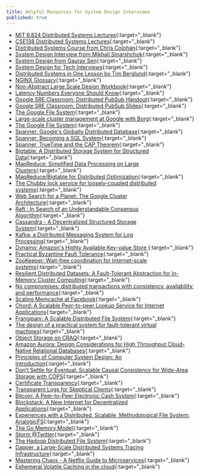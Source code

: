 ```yaml
---
title: Helpful Resources for System Design Interviews
published: true
---
```


* [MIT 6.824 Distributed Systems Lectures](https://www.youtube.com/playlist?list=PLrw6a1wE39_tb2fErI4-WkMbsvGQk9_UB){:target="_blank"}
* [CSE138 Distributed Systems Lectures](https://www.youtube.com/playlist?list=PLNPUF5QyWU8O0Wd8QDh9KaM1ggsxspJ31){:target="_blank"}
* [Distributed Systems Course from Chris Colohan](https://www.youtube.com/playlist?list=PLOE1GTZ5ouRPbpTnrZ3Wqjamfwn_Q5Y9A){:target="_blank"}
* [System Design Interview from Mikhail Smarshchok](https://www.youtube.com/channel/UC9vLsnF6QPYuH51njmIooCQ){:target="_blank"}
* [System Design from Gaurav Sen](https://www.youtube.com/playlist?list=PLMCXHnjXnTnvo6alSjVkgxV-VH6EPyvoX){:target="_blank"}
* [System Design for Tech Interviews](https://www.hiredintech.com/courses/system-design){:target="_blank"}
* [Distributed Systems in One Lesson by Tim Berglund](https://youtu.be/Y6Ev8GIlbxc){:target="_blank"}
* [NGINX Glossary](https://www.nginx.com/resources/glossary/){:target="_blank"}
* [Non-Abstract Large Scale Design Workbook](https://static.googleusercontent.com/media/landing.google.com/en//sre/static/pdf/nalsd-workbook-a4.pdf){:target="_blank"}
* [Latency Numbers Everyone Should Know](https://static.googleusercontent.com/media/landing.google.com/en//sre/static/pdf/rule-of-thumb-latency-numbers-a4.pdf){:target="_blank"}
* [Google SRE Classroom: Distributed PubSub Handout](https://static.googleusercontent.com/media/landing.google.com/en//sre/static/pdf/nalsd-pubsub-handout-a4.pdf){:target="_blank"}
* [Google SRE Classroom: Distributed PubSub Slides](https://static.googleusercontent.com/media/landing.google.com/en//sre/static/pdf/nalsd-pubsub-slides.pdf){:target="_blank"}
* [The Google File System](https://research.google/pubs/pub51/){:target="_blank"}
* [Large-scale cluster management at Google with Borg](https://research.google/pubs/pub43438/){:target="_blank"}
* [The Google File System](https://research.google/pubs/pub51/){:target="_blank"}
* [Spanner: Google's Globally Distributed Database](https://research.google/pubs/pub44915/){:target="_blank"}
* [Spanner: Becoming a SQL System](https://research.google/pubs/pub46103/){:target="_blank"}
* [Spanner, TrueTime and the CAP Theorem](https://research.google/pubs/pub45855/){:target="_blank"}
* [Bigtable: A Distributed Storage System for Structured Data](https://research.google/pubs/pub27898/){:target="_blank"}
* [MapReduce: Simplified Data Processing on Large Clusters](https://research.google/pubs/pub62/){:target="_blank"}
* [MapReduce/Bigtable for Distributed Optimization](https://research.google/pubs/pub36948/){:target="_blank"}
* [The Chubby lock service for loosely-coupled distributed systems](https://research.google/pubs/pub27897/){:target="_blank"}
* [Web Search for a Planet: The Google Cluster Architecture](https://research.google/pubs/pub49/){:target="_blank"}
* [Raft : In Search of an Understandable Consensus Algorithm](https://web.stanford.edu/~ouster/cgi-bin/papers/raft-atc14){:target="_blank"}
* [Cassandra - A Decentralized Structured Storage System](https://research.cs.cornell.edu/ladis2009/papers/lakshman-ladis2009.pdf){:target="_blank"}
* [Kafka: a Distributed Messaging System for Log Processing](https://cs.uwaterloo.ca/~ssalihog/courses/papers/netdb11-final12.pdf){:target="_blank"}
* [Dynamo: Amazon's Highly Available Key-value Store ](https://www.allthingsdistributed.com/files/amazon-dynamo-sosp2007.pdf){:target="_blank"}
* [Practical Byzantine Fault Tolerance](http://pmg.csail.mit.edu/papers/osdi99.pdf){:target="_blank"}
* [ZooKeeper: Wait-free coordination for Internet-scale systems](https://www.usenix.org/legacy/events/atc10/tech/full_papers/Hunt.pdf){:target="_blank"}
* [Resilient Distributed Datasets: A Fault-Tolerant Abstraction for In-Memory Cluster Computing](https://www.usenix.org/system/files/conference/nsdi12/nsdi12-final138.pdf){:target="_blank"}
* [No compromises: distributed transactions with consistency, availability, and performance](https://dl.acm.org/doi/pdf/10.1145/2815400.2815425){:target="_blank"}
* [Scaling Memcache at Facebook](https://research.fb.com/wp-content/uploads/2016/11/scaling-memcache-at-facebook.pdf){:target="_blank"}
* [Chord: A Scalable Peer-to-peer Lookup Service for Internet Applications](https://pdos.csail.mit.edu/papers/chord:sigcomm01/chord_sigcomm.pdf){:target="_blank"}
* [Frangipani: A Scalable Distributed File System](https://pdos.csail.mit.edu/6.824/papers/thekkath-frangipani.pdf){:target="_blank"}
* [The design of a practical system for fault-tolerant virtual machines](https://pdos.csail.mit.edu/6.824/papers/vm-ft.pdf){:target="_blank"}
* [Object Storage on CRAQ](https://pdos.csail.mit.edu/6.824/papers/craq.pdf){:target="_blank"}
* [Amazon Aurora: Design Considerations for High Throughput Cloud-Native Relational Databases](https://pdos.csail.mit.edu/6.824/papers/aurora.pdf){:target="_blank"}
* [Principles of Computer System Design: An Introduction](https://ocw.mit.edu/resources/res-6-004-principles-of-computer-system-design-an-introduction-spring-2009/){:target="_blank"}
* [Don’t Settle for Eventual: Scalable Causal Consistency for Wide-Area Storage with COPS](https://pdos.csail.mit.edu/6.824/papers/cops.pdf){:target="_blank"}
* [Certificate Transparency](https://www.certificate-transparency.org/){:target="_blank"}
* [Transparent Logs for Skeptical Clients](https://research.swtch.com/tlog){:target="_blank"}
* [Bitcoin: A Peer-to-Peer Electronic Cash System](https://pdos.csail.mit.edu/6.824/papers/bitcoin.pdf){:target="_blank"}
* [Blockstack: A New Internet for Decentralized Applications](https://pdos.csail.mit.edu/6.824/papers/blockstack-2017.pdf){:target="_blank"}
* [Experiences with a Distributed, Scalable, Methodological File System: AnalogicFS](https://pdos.csail.mit.edu/6.824/papers/katabi-analogicfs.pdf){:target="_blank"}
* [The Go Memory Model](https://golang.org/ref/mem){:target="_blank"}
* [Storm @Twitter](https://cs.brown.edu/courses/csci2270/archives/2015/papers/ss-storm.pdf){:target="_blank"}
* [The Hadoop Distributed File System](https://storageconference.us/2010/Papers/MSST/Shvachko.pdf){:target="_blank"}
* [Dapper, a Large-Scale Distributed Systems Tracing Infrastructure](https://research.google/pubs/pub36356/){:target="_blank"}
* [Mastering Chaos - A Netflix Guide to Microservices](https://youtu.be/CZ3wIuvmHeM){:target="_blank"}
* [Ephemeral Volatile Caching in the cloud](https://netflixtechblog.com/ephemeral-volatile-caching-in-the-cloud-8eba7b124589){:target="_blank"}
